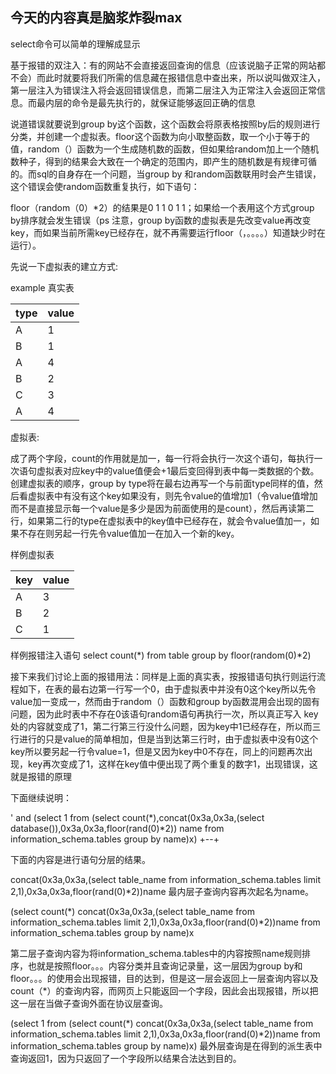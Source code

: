 ## 今天的内容真是脑浆炸裂max

 select命令可以简单的理解成显示

 基于报错的双注入：有的网站不会直接返回查询的信息（应该说脑子正常的网站都不会）而此时就要将我们所需的信息藏在报错信息中查出来，所以说叫做双注入，第一层注入为错误注入将会返回错误信息，而第二层注入为正常注入会返回正常信息。而最内层的命令是最先执行的，就保证能够返回正确的信息

 说道错误就要说到group by这个函数，这个函数会将原表格按照by后的规则进行分类，并创建一个虚拟表。floor这个函数为向小取整函数，取一个小于等于的值，random（）函数为一个生成随机数的函数，但如果给random加上一个随机数种子，得到的结果会大致在一个确定的范围内，即产生的随机数是有规律可循的。而sql的自身存在一个问题，当group by 和random函数联用时会产生错误，这个错误会使random函数重复执行，如下语句：

 floor（random（0）*2）的结果是0 1 1 0 1 1；如果给一个表用这个方式group by排序就会发生错误（ps 注意，group by函数的虚拟表是先改变value再改变key，而如果当前所需key已经存在，就不再需要运行floor（，。。。。）知道缺少时在运行）。

 先说一下虚拟表的建立方式:

 example 真实表 

 |type|value|
 |----|-----|
 |A|1|
 |B|1|
 |A|4|
 |B|2|
 |C|3|
 |A|4| 
 
 虚拟表:

 成了两个字段，count的作用就是加一，每一行将会执行一次这个语句，每执行一次语句虚拟表对应key中的value值便会+1最后变回得到表中每一类数据的个数。创建虚拟表的顺序，group by type将在最右边再写一个与前面type同样的值，然后看虚拟表中有没有这个key如果没有，则先令value的值增加1（令value值增加而不是直接显示每一个value是多少是因为前面使用的是count），然后再读第二行，如果第二行的type在虚拟表中的key值中已经存在，就会令value值加一，如果不存在则另起一行先令value值加一在加入一个新的key。

 样例虚拟表
 
 |key|value|
 |---|-----|
 |A|3|
 |B|2|
 |C|1|

 样例报错注入语句  select count(*) from table group by floor(random(0)*2)

 接下来我们讨论上面的报错用法：同样是上面的真实表，按报错语句执行则运行流程如下，在表的最右边第一行写一个0，由于虚拟表中并没有0这个key所以先令value加一变成一，然而由于random（）函数和group by函数混用会出现的固有问题，因为此时表中不存在0该语句random语句再执行一次，所以真正写入 key处的内容就变成了1，第二行第三行没什么问题，因为key中1已经存在，所以而三行进行的只是value的简单相加，但是当到达第三行时，由于虚拟表中没有0这个key所以要另起一行令value=1，但是又因为key中0不存在，同上的问题再次出现，key再次变成了1，这样在key值中便出现了两个重复的数字1，出现错误，这就是报错的原理 
     
 下面继续说明：

 ' and (select 1 from (select count(*),concat(0x3a,0x3a,(select database()),0x3a,0x3a,floor(rand(0)*2)) name from information_schema.tables group by name)x) +--+

 下面的内容是进行语句分层的结果。

 concat(0x3a,0x3a,(select table_name from information_schema.tables limit 2,1),0x3a,0x3a,floor(rand(0)*2))name 最内层子查询内容再次起名为name。

 (select count(*) concat(0x3a,0x3a,(select table_name from information_schema.tables limit 2,1),0x3a,0x3a,floor(rand(0)*2))name from information_schema.tables group by name)x

 第二层子查询内容为将information_schema.tables中的内容按照name规则排序，也就是按照floor。。。内容分类并且查询记录量，这一层因为group by和floor。。。的使用会出现报错，目的达到，但是这一层会返回上一层查询内容以及count（*）的查询内容，而网页上只能返回一个字段，因此会出现报错，所以把这一层在当做子查询外面在协议层查询。

 (select 1 from (select count(*) concat(0x3a,0x3a,(select table_name from information_schema.tables limit 2,1),0x3a,0x3a,floor(rand(0)*2))name from information_schema.tables group by name)x)
 最外层查询是在得到的派生表中查询返回1，因为只返回了一个字段所以结果合法达到目的。

